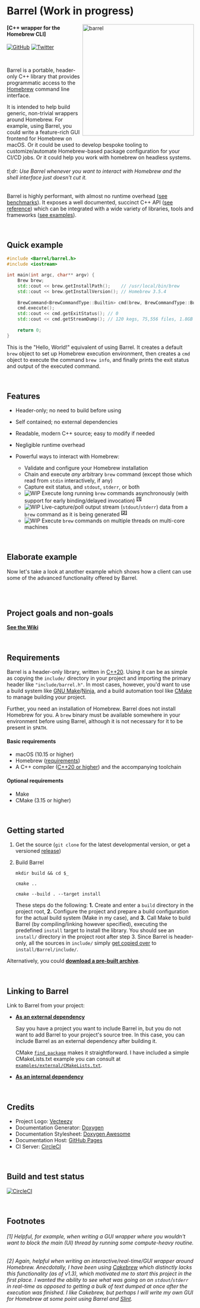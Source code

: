 # Barrel (Work in progress)

<img alt="barrel" align="right"
     src="https://user-images.githubusercontent.com/29029116/182253248-76daa80d-21b9-40bb-aa58-0911973c3330.svg" width="300"/>

#### [C++ wrapper for the Homebrew CLI]

[![GitHub](https://img.shields.io/badge/Source--ffffff?style=social&logo=github)](https://github.com/aydwi/barrel)
[![Twitter](https://img.shields.io/twitter/url?label=Share&style=social&url=https%3A%2F%2Fgithub.com%2Faydwi%2Fbarrel)](https://twitter.com/intent/tweet?text=Barrel%20-%20A%20C%2B%2B%20wrapper%20for%20the%20Homebrew%20CLI:&url=https%3A%2F%2Fgithub.com%2Faydwi%2Fbarrel)


&nbsp;

<p align="justify">

Barrel is a portable, header-only C++ library that provides programmatic access to the [Homebrew](https://brew.sh) command line interface.

It is intended to help build generic, non-trivial wrappers around Homebrew. For example, using Barrel, you could write a feature-rich GUI frontend for Homebrew on macOS. Or it could be used to develop bespoke tooling to customize/automate Homebrew-based package configuration for your CI/CD jobs. Or it could help you work with homebrew on headless systems.

</p>

###### *tl;dr: Use Barrel whenever you want to interact with Homebrew and the shell interface just doesn't cut it.*


Barrel is highly performant, with almost no runtime overhead ([see benchmarks](https://github.com/aydwi/barrel/wiki/Benchmarking-%22Homebrew-via-Barrel%22-against-Homebrew)). It exposes a well documented, succinct C++ API ([see reference](https://barrel.wiki/barrel_8h.html)) which can be integrated with a wide variety of libraries, tools and frameworks ([see examples](https://github.com/aydwi/barrel/wiki)).


&nbsp;


## Quick example

```cpp
#include <Barrel/barrel.h>
#include <iostream>

int main(int argc, char** argv) {
    Brew brew;
    std::cout << brew.getInstallPath();    // /usr/local/bin/brew
    std::cout << brew.getInstallVersion(); // Homebrew 3.5.4
    
    BrewCommand<BrewCommandType::Builtin> cmd(brew, BrewCommandType::Builtin::INFO);
    cmd.execute();
    std::cout << cmd.getExitStatus(); // 0
    std::cout << cmd.getStreamDump(); // 120 kegs, 75,556 files, 1.8GB
    
    return 0;
}
```

This is the "Hello, World!" equivalent of using Barrel. It creates a default `brew` object to set up Homebrew execution environment, then creates a `cmd` object to execute the command `brew info`, and finally prints the exit status and output of the executed command.


&nbsp;


## Features

* Header-only; no need to build before using
* Self contained; no external dependencies
* Readable, modern C++ source; easy to modify if needed
* Negligible runtime overhead

* Powerful ways to interact with Homebrew:
     * Validate and configure your Homebrew installation
     * Chain and execute _any_ arbitrary `brew` command (except those which read from `stdin` interactively, if any)
     * Capture exit status, and `stdout`, `stderr`, or both
     * ![WIP](https://img.shields.io/badge/WIP-red?style=flat-square) Execute long running `brew` commands asynchronously (with support for early binding/delayed invocation) <sup>[**[1]**](https://github.com/aydwi/barrel#1-helpful-for-example-when-writing-a-gui-wrapper-where-you-would-not-want-to-run-a-compute-heavy-routine-on-the-main-thread-to-keep-the-gui-responsive)</sup>
     * ![WIP](https://img.shields.io/badge/WIP-red?style=flat-square) Live-capture/poll output stream (`stdout`/`stderr`) data from a `brew` command as it is being generated <sup>[**[2]**](https://github.com/aydwi/barrel#2-again-helpful-when-writing-an-interactivereal-timegui-wrapper-around-homebrew-anecdotally-i-have-been-using-cakebrew-which-distinctly-lacks-this-functionality-as-of-v13-which-motivated-me-to-start-this-project-in-the-first-place-i-wanted-the-ability-to-see-what-was-going-on-on-stdoutstderr-in-real-time-as-opposed-to-getting-a-bulk-of-text-dumped-at-once-after-the-execution-was-finished-i-like-cakebrew-but-perhaps-i-will-write-my-own-gui-for-homebrew-at-some-point-using-barrel-and-slint)</sup>
     * ![WIP](https://img.shields.io/badge/WIP-red?style=flat-square) Execute `brew` commands on multiple threads on multi-core machines


&nbsp;


## Elaborate example

Now let's take a look at another example which shows how a client can use some of the advanced functionality offered by Barrel.

```cpp

```


&nbsp;


## Project goals and non-goals

[**See the Wiki**](https://github.com/aydwi/barrel/wiki/Goals-and-Non-goals)


&nbsp;


## Requirements

Barrel is a header-only library, written in [C++20](https://en.cppreference.com/w/cpp/20). Using it can be as simple as copying the `include/` directory in your project and importing the primary header like `"include/barrel.h"`. In most cases, however, you'd want to use a build system like [GNU Make](https://www.gnu.org/software/make/)/[Ninja](https://ninja-build.org/), and a build automation tool like [CMake](https://cmake.org/) to manage building your project.

Further, you need an installation of Homebrew. Barrel does not install Homebrew for you. A `brew` binary must be available somewhere in your environment before using Barrel, although it is not necessary for it to be present in `$PATH`.

#### Basic requirements

* macOS (10.15 or higher)
* Homebrew ([requirements](https://docs.brew.sh/Installation#macos-requirements))
* A C++ compiler ([C++20 or higher](https://en.cppreference.com/w/cpp/compiler_support)) and the accompanying toolchain

#### Optional requirements

* Make
* CMake (3.15 or higher)


&nbsp;


## Getting started

1. Get the source (`git clone` for the latest developmental version, or get a versioned [release](https://github.com/aydwi/barrel/releases))

2. Build Barrel

     `mkdir build && cd $_`

     `cmake ..` 

     `cmake --build . --target install`

     These steps do the following: **1.** Create and enter a `build` directory in the project root, **2.** Configure the project and prepare a build configuration for the actual build system (Make in my case), and **3.** Call Make to build Barrel (by compiling/linking however specified), executing the predefined `install` target to install the library. You should see an `install/` directory in the project root after step 3. Since Barrel is header-only, all the sources in `include/` simply [get copied over](https://github.com/aydwi/barrel/blob/master/CMakeLists.txt#L58) to `install/Barrel/include/`.

Alternatively, you could [**download a pre-built archive**](https://github.com/aydwi/barrel/wiki/Getting-a-pre-built-archive-of-Barrel).


&nbsp;


## Linking to Barrel

Link to Barrel from your project:

* <ins>**As an external dependency**</ins>
    
     Say you have a project you want to include Barrel in, but you do not want to add Barrel to your project's source tree. In this case, you can include Barrel as an external dependency after building it.
          
     CMake [`find_package`](https://cmake.org/cmake/help/latest/command/find_package.html#find-package) makes it straightforward. I have included a simple CMakeLists.txt example you can consult at [`examples/external/CMakeLists.txt`](https://github.com/aydwi/barrel/blob/master/examples/cmake/external/CMakeLists.txt).

* <ins>**As an internal dependency**</ins>


&nbsp;


## Credits


* Project Logo: [Vecteezy](https://www.vecteezy.com/free-vector/icons)
* Documentation Generator: [Doxygen](https://doxygen.nl/)
* Documentation Stylesheet: [Doxygen Awesome](https://jothepro.github.io/doxygen-awesome-css/)
* Documentation Host: [GitHub Pages](https://pages.github.com/)
* CI Server: [CircleCI](https://circleci.com/)


&nbsp;


## Build and test status


[![CircleCI](https://dl.circleci.com/status-badge/img/gh/aydwi/barrel/tree/master.svg?style=svg)](https://dl.circleci.com/status-badge/redirect/gh/aydwi/barrel/tree/master)


&nbsp;


## Footnotes

###### [1] Helpful, for example, when writing a GUI wrapper where you wouldn't want to block the main (UI) thread by running some compute-heavy routine.

###### [2] Again, helpful when writing an interactive/real-time/GUI wrapper around Homebrew. Anecdotally, I have been using [Cakebrew](https://github.com/brunophilipe/Cakebrew) which distinctly lacks this functionality (as of v1.3), which motivated me to start this project in the first place. I wanted the ability to see what was going on on `stdout`/`stderr` in real-time as opposed to getting a bulk of text dumped at once after the execution was finished. I like Cakebrew, but perhaps I will write my own GUI for Homebrew at some point using Barrel and [Slint](https://github.com/slint-ui/slint).
